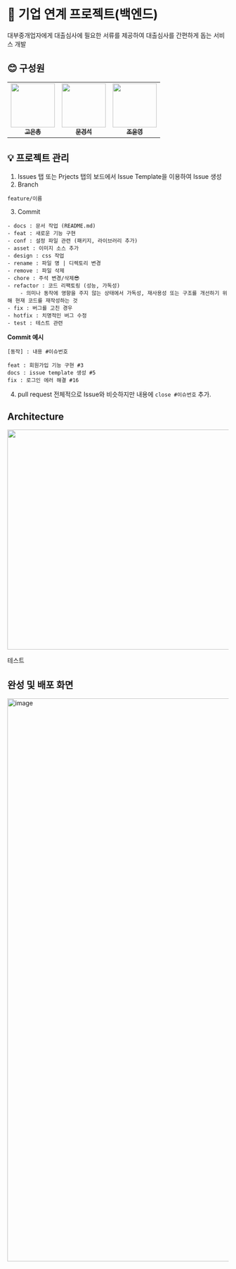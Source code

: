 # 📌 기업 연계 프로젝트(백엔드)
대부중개업자에게 대출심사에 필요한 서류를 제공하여 대출심사를 간편하게 돕는 서비스 개발

## 😊 구성원
<table>
  <tbody>
    <tr>
      <td align="center"><a href="https://github.com/godori93"><img src= "https://avatars.githubusercontent.com/u/114288705?v=4" width="100px" alt=""/><br /><sub><b>고은총 </b></sub></a><br /></td>
      <td align="center"><a href="https://github.com/moon-July5"><img src="https://avatars.githubusercontent.com/u/60730405?v=4" width="100px" alt=""/><br /><sub><b>문경석 </b></sub></a><br /></td>
      <td align="center"><a href="https://github.com/dont-octopus"><img src="https://avatars.githubusercontent.com/u/113498516?v=4" width="100px" alt=""/><br /><sub><b>조윤영 </b></sub></a><br /></td>
   </tr>
  </tbody>
</table>

## 💡 프로젝트 관리
1. Issues 탭 또는 Prjects 탭의 보드에서 Issue Template을 이용하여 Issue 생성
2. Branch 
```
feature/이름
```
3. Commit
```
- docs : 문서 작업 (README.md)
- feat : 새로운 기능 구현
- conf : 설정 파일 관련 (패키지, 라이브러리 추가)
- asset : 이미지 소스 추가
- design : css 작업
- rename : 파일 명 | 디렉토리 변경
- remove : 파일 삭제
- chore : 주석 변경/삭제😎
- refactor : 코드 리팩토링 (성능, 가독성)
    - 의미나 동작에 영향을 주지 않는 상태에서 가독성, 재사용성 또는 구조를 개선하기 위해 현재 코드를 재작성하는 것
- fix : 버그를 고친 경우
- hotfix : 치명적인 버그 수정
- test : 테스트 관련
```
**Commit 예시**
```
[동작] : 내용 #이슈번호

feat : 회원가입 기능 구현 #3
docs : issue template 생성 #5
fix : 로그인 에러 해결 #16
```

4. pull request
전체적으로 Issue와 비슷하지만 내용에 `close #이슈번호` 추가.

## Architecture
<img src="https://user-images.githubusercontent.com/60730405/237012545-dfdf9cc2-3a98-4e47-81a3-7f88dd065f4a.JPG"  width="950" height="500"/>

테스트

## 완성 및 배포 화면
<img width="1280" alt="image" src="https://github.com/dont-octopus/easy-to-real-estate-backend/assets/113498516/d8fbfd9f-0a9a-4ff0-ae84-3c4199686ad1">

